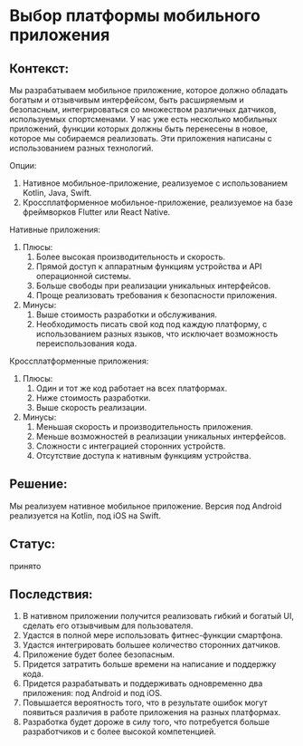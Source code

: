 # Выбор платформы мобильного приложения

## Контекст:

Мы разрабатываем мобильное приложение, которое должно обладать богатым и отзывчивым интерфейсом, быть расширяемым и безопасным, интегрироваться со множеством различных датчиков, используемых спортсменами. У нас уже есть несколько мобильных приложений, функции которых должны быть перенесены в новое, которое мы собираемся реализовать. Эти приложения написаны с использованием разных технологий.

Опции:

1. Нативное мобильное-приложение, реализуемое с использованием Kotlin, Java, Swift.
2. Кроссплатформенное мобильное-приложение, реализуемое на базе фреймворков Flutter или React Native.

Нативные приложения:

1. Плюсы:
    1. Более высокая производительность и скорость.
    2. Прямой доступ к аппаратным функциям устройства и API операционной системы.
    3. Больше свободы при реализации уникальных интерфейсов.
    4. Проще реализовать требования к безопасности приложения.
2. Минусы:
    1. Выше стоимость разработки и обслуживания.
    2. Необходимость писать свой код под каждую платформу, с использованием разных языков, что исключает возможность переиспользования кода.

Кроссплатформенные приложения:

1. Плюсы:
    1. Один и тот же код работает на всех платформах.
    2. Ниже стоимость разработки.
    3. Выше скорость реализации.
2. Минусы:
    1. Меньшая скорость и производительность приложения.
    2. Меньше возможностей в реализации уникальных интерфейсов.
    3. Сложности с интеграцией сторонних устройств.
    4. Отсутствие доступа к нативным функциям устройства.

## Решение:

Мы реализуем нативное мобильное приложение. Версия под Android реализуется на Kotlin, под iOS на Swift.

## Статус:

принято

## Последствия:

1. В нативном приложении получится реализовать гибкий и богатый UI, сделать его отзывчивым для пользователя.
2. Удастся в полной мере использовать фитнес-функции смартфона.
3. Удастся интегрировать большее количество сторонних датчиков.
4. Приложение будет более безопасным.
5. Придется затратить больше времени на написание и поддержку кода.
6. Придется разрабатывать и поддерживать одновременно два приложения: под Android и под iOS.
7. Повышается вероятность того, что в результате ошибок могут появиться различия в работе приложения на разных платформах.
8. Разработка будет дороже в силу того, что потребуется больше разработчиков и с более высокой компетенцией.

